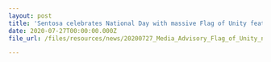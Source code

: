 ```yaml
---
layout: post
title: 'Sentosa celebrates National Day with massive Flag of Unity featuring well wishes for Singapore'
date: 2020-07-27T00:00:00.000Z
file_url: /files/resources/news/20200727_Media_Advisory_Flag_of_Unity_new.pdf

---
```


